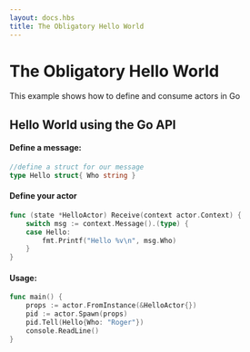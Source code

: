 ```yaml
---
layout: docs.hbs
title: The Obligatory Hello World
---
```

#  The Obligatory Hello World
This example shows how to define and consume actors in Go

## Hello World using the Go API
#### Define a message:
```go
//define a struct for our message
type Hello struct{ Who string }
```

#### Define your actor
```go
func (state *HelloActor) Receive(context actor.Context) {
    switch msg := context.Message().(type) {
    case Hello:
        fmt.Printf("Hello %v\n", msg.Who)
    }
}
```

#### Usage:
```go
func main() {
    props := actor.FromInstance(&HelloActor{})
    pid := actor.Spawn(props)
    pid.Tell(Hello{Who: "Roger"})
    console.ReadLine()
}
```
